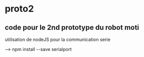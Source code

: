 # proto2
code pour le 2nd prototype du robot moti
--
utilisation de nodeJS pour la communication serie

--> npm install --save serialport